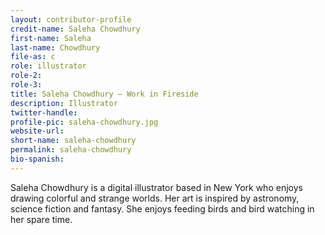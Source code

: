 ```yaml
---
layout: contributor-profile
credit-name: Saleha Chowdhury
first-name: Saleha
last-name: Chowdhury
file-as: c
role: illustrator
role-2:
role-3:
title: Saleha Chowdhury — Work in Fireside
description: Illustrator
twitter-handle:
profile-pic: saleha-chowdhury.jpg
website-url: 
short-name: saleha-chowdhury
permalink: saleha-chowdhury
bio-spanish:
---
```

Saleha Chowdhury is a digital illustrator based in New York who enjoys drawing colorful and strange worlds. Her art is inspired by astronomy, science fiction and fantasy. She enjoys feeding birds and bird watching in her spare time.
